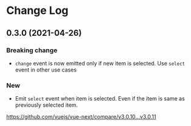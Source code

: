 # Change Log

## 0.3.0 (2021-04-26)

### Breaking change

- `change` event is now emitted only if new item is selected. Use `select` event in other use cases

### New

- Emit `select` event when item is selected. Even if the item is same as previously selected item.

https://github.com/vuejs/vue-next/compare/v3.0.10...v3.0.11
